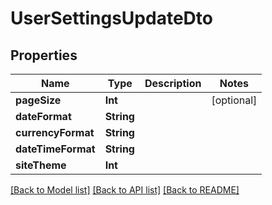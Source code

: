 # UserSettingsUpdateDto

## Properties
Name | Type | Description | Notes
------------ | ------------- | ------------- | -------------
**pageSize** | **Int** |  | [optional] 
**dateFormat** | **String** |  | 
**currencyFormat** | **String** |  | 
**dateTimeFormat** | **String** |  | 
**siteTheme** | **Int** |  | 

[[Back to Model list]](../README.md#documentation-for-models) [[Back to API list]](../README.md#documentation-for-api-endpoints) [[Back to README]](../README.md)


